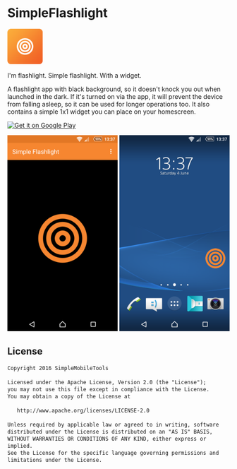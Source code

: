 # SimpleFlashlight
<img alt="Logo" src="app/src/main/res/mipmap-xxxhdpi/launcher.png" width="80">

I'm flashlight. Simple flashlight. With a widget.

A flashlight app with black background, so it doesn't knock you out when launched in the dark. If it's turned on via the app, it will prevent the device from falling asleep, so it can be used for longer operations too. It also contains a simple 1x1 widget you can place on your homescreen.

<a href='https://play.google.com/store/apps/details?id=com.simplemobiletools.flashlight'><img alt='Get it on Google Play' src='https://play.google.com/intl/en_us/badges/images/generic/en_badge_web_generic.png' height=60/></a>

<img alt="App image" src="screenshots/app.png" width="250">
<img alt="App image" src="screenshots/widget.png" width="250">

License
-------
    Copyright 2016 SimpleMobileTools
    
    Licensed under the Apache License, Version 2.0 (the "License");
    you may not use this file except in compliance with the License.
    You may obtain a copy of the License at
    
       http://www.apache.org/licenses/LICENSE-2.0
    
    Unless required by applicable law or agreed to in writing, software
    distributed under the License is distributed on an "AS IS" BASIS,
    WITHOUT WARRANTIES OR CONDITIONS OF ANY KIND, either express or implied.
    See the License for the specific language governing permissions and
    limitations under the License.
